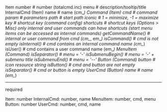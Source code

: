 Item
    number              # number (totalcmd.inc)
    menu                # description/tooltip/title
InternalCmd (Item)
    name                # name (cm_*)
Command (Item)
    cmd                 # command
    param               # parameters
    path                # start path
    iconic              # 1 = minimize, -1 = maximize
    key                 # shortcut key (command config)
    shortcuts           # shortcut keys (Options > Misc) only internal and user commands can have shortcuts (start menu items can be accessed as internal commands)
    getCommandName()    # internal or user command from cmd (cm_*, em_*)
    isCommand()         # cmd is not empty
    isInternal()        # cmd contains an internal command name (cm_*)
    isUser()            # cmd contains a user command name (em_*)
MenuItem (Command)
    isSeparator()       # menu = '-'
    isSubmenuBegin()    # menu = '-' + submenu title
    isSubmenuEnd()      # menu = '--'
Button (Command)
    button              # icon resource string
    isButton()          # cmd and button are not empty
    isSeparator()       # cmd or button is empty
UserCmd (Button)
    name                # name (em_*)

-----------
required

Item:           number
InternalCmd:    number, name
MenuItem:       number, cmd, menu
Button:         number
UserCmd:        number, cmd, name
